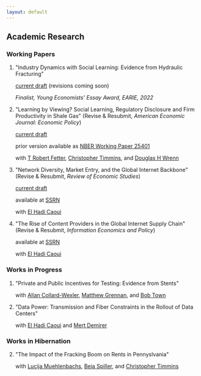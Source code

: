 ```yaml
---
layout: default
---
```


## Academic Research



### Working Papers

1. "Industry Dynamics with Social Learning: Evidence from Hydraulic Fracturing"

   [current draft](https://andrewsteck.github.io/uploads/ecma_draft.pdf) (revisions coming soon)
   
   *Finalist, Young Economists' Essay Award, EARIE, 2022*

2. "Learning by Viewing? Social Learning, Regulatory Disclosure and Firm Productivity in Shale Gas" (Revise & Resubmit, *American Economic Journal: Economic Policy*)

   [current draft](https://andrewsteck.github.io/uploads/lbv_may20.pdf) 
   <!-- [current draft](https://andrewsteck.github.io/uploads/lbvmain.pdf) (revisions coming soon) -->
   
   prior version available as [NBER Working Paper 25401](https://www.nber.org/papers/w25401)

   with [T Robert Fetter](https://sites.duke.edu/trfetter/), [Christopher Timmins](https://www.christophertimmins.com/), and [Douglas H Wrenn](https://aese.psu.edu/directory/dhw121)

3. "Network Diversity, Market Entry, and the Global Internet Backbone" (Revise & Resubmit, *Review of Economic Studies*)

    [current draft](https://andrewsteck.github.io/uploads/SSRN-id4478868.pdf)

    available at [SSRN](https://papers.ssrn.com/sol3/papers.cfm?abstract_id=4478868)

    with [El Hadi Caoui](https://elhadicaoui.github.io/)

4. "The Rise of Content Providers in the Global Internet Supply Chain" (Revise & Resubmit, *Information Economics and Policy*)

   available at [SSRN](https://papers.ssrn.com/sol3/papers.cfm?abstract_id=4822129)

    with [El Hadi Caoui](https://elhadicaoui.github.io/)


### Works in Progress

1. "Private and Public Incentives for Testing: Evidence from Stents"

   with [Allan Collard-Wexler](https://sites.duke.edu/collardwexler/), [Matthew Grennan](https://hcmg.wharton.upenn.edu/profile/grennan/), and [Bob Town](https://liberalarts.utexas.edu/prc/directory/faculty/rt24558)

2. "Data Power: Transmission and Fiber Constraints in the Rollout of Data Centers"

   with [El Hadi Caoui](https://elhadicaoui.github.io/) and [Mert Demirer](https://www.mertdemirer.com/)

### Works in Hibernation

2. "The Impact of the Fracking Boom on Rents in Pennyslvania"

   with [Lucija Muehlenbachs](https://sites.google.com/site/lucijamuehlenbachs/), [Beia Spiller](https://www.edf.org/people/beia-spiller), and [Christopher Timmins](https://sites.duke.edu/christophertimmins)
